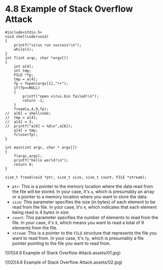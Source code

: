 # 4.8 Example of Stack Overflow Attack



```
#include<stdio.h>
void shellcode(void)
{
	printf("virus run success!\n");
	while(1);
}
int f(int argc, char *argv[])
{
	int a[4];
	int tmp;
	FILE *fp;
	tmp = a[4];
	fp = fopen(argv[1],"r+");
	if(fp==NULL)
	{
		printf("open virus.bin failed!\n");
		return -1;
	}
	fread(a,4,9,fp);
//	a[6] = shellcode;
//	tmp = a[4];
//	a[4] = 3;
//	printf("a[6] = %d\n",a[6]);
	a[4] = tmp;
	fclose(fp);
}

int main(int argc, char * argv[])
{
	f(argc,argv);
	printf("hello world!\n");
	return 0;
}

```

```
size_t fread(void *ptr, size_t size, size_t count, FILE *stream);
```

- `ptr`: This is a pointer to the memory location where the data read from the file will be stored. In your case, it's `a`, which is presumably an array or a pointer to a memory location where you want to store the data.  
- `size`: This parameter specifies the size (in bytes) of each element to be read from the file. In your case, it's `4`, which indicates that each element being read is 4 bytes in size.  
- `count`: This parameter specifies the number of elements to read from the file. In your case, it's `9`, which means you want to read a total of 9 elements from the file.  
- `stream`: This is a pointer to the `FILE` structure that represents the file you want to read from. In your case, it's `fp`, which is presumably a file pointer pointing to the file you want to read from.  

![01](4.8 Example of Stack Overflow Attack.assets/01.jpg)

![02](4.8 Example of Stack Overflow Attack.assets/02.jpg)